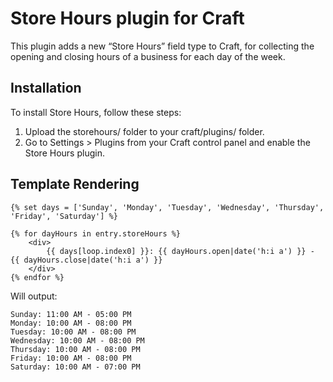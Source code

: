 # Store Hours plugin for Craft

This plugin adds a new “Store Hours” field type to Craft, for collecting the opening and closing hours of a business for each day of the week.

## Installation

To install Store Hours, follow these steps:

1.  Upload the storehours/ folder to your craft/plugins/ folder.
2.  Go to Settings > Plugins from your Craft control panel and enable the Store Hours plugin.

## Template Rendering

```
{% set days = ['Sunday', 'Monday', 'Tuesday', 'Wednesday', 'Thursday', 'Friday', 'Saturday'] %}

{% for dayHours in entry.storeHours %}
	<div>
		{{ days[loop.index0] }}: {{ dayHours.open|date('h:i a') }} - {{ dayHours.close|date('h:i a') }}
	</div>
{% endfor %}
```

Will output:

```
Sunday: 11:00 AM - 05:00 PM
Monday: 10:00 AM - 08:00 PM
Tuesday: 10:00 AM - 08:00 PM
Wednesday: 10:00 AM - 08:00 PM
Thursday: 10:00 AM - 08:00 PM
Friday: 10:00 AM - 08:00 PM
Saturday: 10:00 AM - 07:00 PM
```
